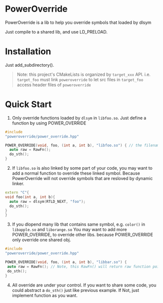 # PowerOverride

PowerOverride is a lib to help you override symbols that loaded by dlsym

Just compile to a shared lib, and use LD_PRELOAD.

# Installation

Just add_subdirectory().

> Note: this project's CMakeLists is organized by `target_xxx` API. 
i.e. `target_foo` must link `poweroverride` to let src files in `target_foo` access header files of `poweroverride`

# Quick Start

1. Only override functions loaded by `dlsym` in `libfoo.so`. Just define a function by using POWER_OVERRIDE

```cpp
#include
"poweroverride/power_override.hpp"

POWER_OVERRIDE(void, foo, (int a, int b), "libfoo.so") { // the filename rule is same as `dlopen`
  auto raw = RawFn();
  do_sth();
}
```

2. If `libfoo.so` is also linked by some part of your code, you may want to add a normal function to override these
   linked symbol. Because PowerOverride will not override symbols that are resloved by dynamic linker.

```cpp
extern "C"{
void foo(int a, int b){
  auto raw = dlsym(RTLD_NEXT, "foo");
  do_sth();
}
}
```

3. If you dlopend many lib that contains same symbol, e.g. `color()` in `libapple.so` and `liborange.so`
   You may want to add more POWER_OVERRIDE, to override other libs. because POWER_OVERRIDE only override one shared obj.

 ```cpp
#include
"poweroverride/power_override.hpp"

POWER_OVERRIDE(void, foo, (int a, int b), "libbar.so") {
  auto raw = RawFn(); // Note, this RawFn() will return raw function pointer from "libbar.so" , not "libfoo.so"
  do_sth();
}
```  

4. All override are under your control. If you want to share some code, you could abstract a `do_sth()` just like
   previous example. If Not, just implement function as you want.

